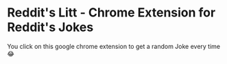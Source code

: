 # Reddit's Litt - Chrome Extension for Reddit's Jokes
You click on this google chrome extension to get a random Joke every time 😂
